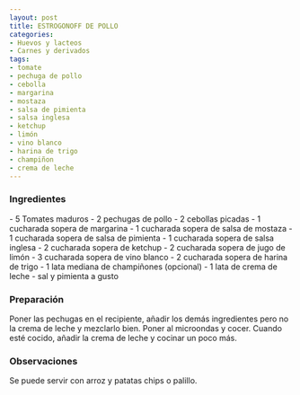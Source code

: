 ```yaml
---
layout: post
title: ESTROGONOFF DE POLLO
categories:
- Huevos y lacteos
- Carnes y derivados
tags:
- tomate
- pechuga de pollo
- cebolla
- margarina
- mostaza
- salsa de pimienta
- salsa inglesa
- ketchup
- limón
- vino blanco
- harina de trigo
- champiñon
- crema de leche
---
```

<h3>Ingredientes</h3>
- 5 Tomates maduros
- 2 pechugas de pollo
- 2 cebollas picadas
- 1 cucharada sopera de margarina
- 1 cucharada sopera de salsa de mostaza
- 1 cucharada sopera de salsa de pimienta
- 1 cucharada sopera de salsa inglesa
- 2 cucharada sopera de ketchup
- 2 cucharada sopera de jugo de limón
- 3 cucharada sopera de vino blanco
- 2 cucharada sopera de harina de trigo
- 1 lata mediana de champiñones (opcional)
- 1 lata de crema de leche
- sal y pimienta a gusto

<h3>Preparación</h3>
Poner las pechugas en el recipiente, añadir los demás ingredientes pero no la crema de leche y mezclarlo bien. Poner al microondas y cocer. Cuando esté cocido, añadir la crema de leche y cocinar un poco más.

<h3>Observaciones</h3>
Se puede servir con arroz y patatas chips o palillo.
